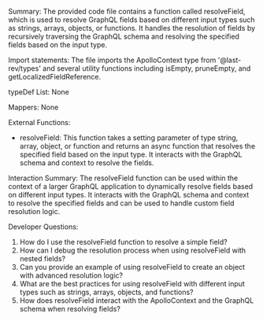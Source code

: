 Summary:
The provided code file contains a function called resolveField, which is used to resolve GraphQL fields based on different input types such as strings, arrays, objects, or functions. It handles the resolution of fields by recursively traversing the GraphQL schema and resolving the specified fields based on the input type.

Import statements:
The file imports the ApolloContext type from '@last-rev/types' and several utility functions including isEmpty, pruneEmpty, and getLocalizedFieldReference.

typeDef List:
None

Mappers:
None

External Functions:
- resolveField: This function takes a setting parameter of type string, array, object, or function and returns an async function that resolves the specified field based on the input type. It interacts with the GraphQL schema and context to resolve the fields.

Interaction Summary:
The resolveField function can be used within the context of a larger GraphQL application to dynamically resolve fields based on different input types. It interacts with the GraphQL schema and context to resolve the specified fields and can be used to handle custom field resolution logic.

Developer Questions:
1. How do I use the resolveField function to resolve a simple field?
2. How can I debug the resolution process when using resolveField with nested fields?
3. Can you provide an example of using resolveField to create an object with advanced resolution logic?
4. What are the best practices for using resolveField with different input types such as strings, arrays, objects, and functions?
5. How does resolveField interact with the ApolloContext and the GraphQL schema when resolving fields?
